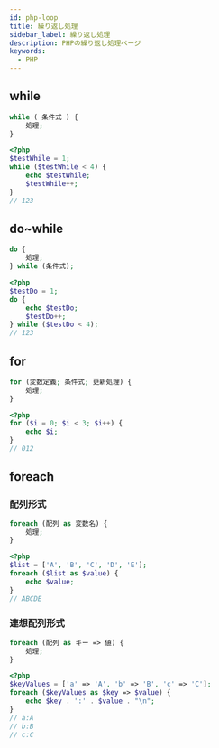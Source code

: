 ```yaml
---
id: php-loop
title: 繰り返し処理
sidebar_label: 繰り返し処理
description: PHPの繰り返し処理ページ
keywords:
  - PHP
---
```


## while
```php
while ( 条件式 ) {
    処理;
}
```
```php
<?php
$testWhile = 1;
while ($testWhile < 4) {
    echo $testWhile;
    $testWhile++;
}
// 123
```

## do~while
```php
do {
    処理;
} while (条件式);
```
```php
<?php
$testDo = 1;
do {
    echo $testDo;
    $testDo++;
} while ($testDo < 4);
// 123
```

## for
```php
for (変数定義; 条件式; 更新処理) {
    処理;
}
```
```php
<?php
for ($i = 0; $i < 3; $i++) {
    echo $i;
}
// 012
```

## foreach
### 配列形式
```php
foreach (配列 as 変数名) {
    処理;
}
```
```php
<?php
$list = ['A', 'B', 'C', 'D', 'E'];
foreach ($list as $value) {
    echo $value;
}
// ABCDE
```

### 連想配列形式
```php
foreach (配列 as キー => 値) {
    処理;
}
```
```php
<?php
$keyValues = ['a' => 'A', 'b' => 'B', 'c' => 'C'];
foreach ($keyValues as $key => $value) {
    echo $key . ':' . $value . "\n";
}
// a:A
// b:B
// c:C
```

